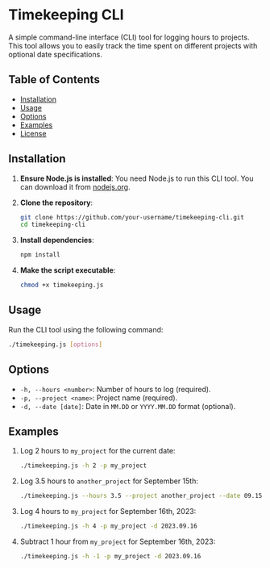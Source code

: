 # Timekeeping CLI

A simple command-line interface (CLI) tool for logging hours to projects. This tool allows you to easily track the time spent on different projects with optional date specifications.

## Table of Contents
- [Installation](#installation)
- [Usage](#usage)
- [Options](#options)
- [Examples](#examples)
- [License](#license)

## Installation

1. **Ensure Node.js is installed**: You need Node.js to run this CLI tool. You can download it from [nodejs.org](https://nodejs.org/).

2. **Clone the repository**:
   ```bash
   git clone https://github.com/your-username/timekeeping-cli.git
   cd timekeeping-cli
   ```

3. **Install dependencies**:
   ```bash
   npm install
   ```

4. **Make the script executable**:
   ```bash
   chmod +x timekeeping.js
   ```

## Usage

Run the CLI tool using the following command:
```bash
./timekeeping.js [options]
```

## Options

- `-h, --hours <number>`: Number of hours to log (required).
- `-p, --project <name>`: Project name (required).
- `-d, --date [date]`: Date in `MM.DD` or `YYYY.MM.DD` format (optional).

## Examples

1. Log 2 hours to `my_project` for the current date:
   ```bash
   ./timekeeping.js -h 2 -p my_project
   ```

2. Log 3.5 hours to `another_project` for September 15th:
   ```bash
   ./timekeeping.js --hours 3.5 --project another_project --date 09.15
   ```

3. Log 4 hours to `my_project` for September 16th, 2023:
   ```bash
   ./timekeeping.js -h 4 -p my_project -d 2023.09.16
   ```

4. Subtract 1 hour from `my_project` for September 16th, 2023:
   ```bash
   ./timekeeping.js -h -1 -p my_project -d 2023.09.16
   ```
